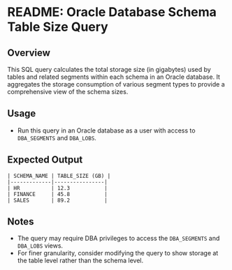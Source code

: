 # README: Oracle Database Schema Table Size Query

## Overview
This SQL query calculates the total storage size (in gigabytes) used by tables and related segments within each schema in an Oracle database. It aggregates the storage consumption of various segment types to provide a comprehensive view of the schema sizes.

## Usage
- Run this query in an Oracle database as a user with access to `DBA_SEGMENTS` and `DBA_LOBS`.

## Expected Output
```plaintext
| SCHEMA_NAME | TABLE_SIZE (GB) |
|-------------|----------------|
| HR          | 12.3           |
| FINANCE     | 45.8           |
| SALES       | 89.2           |
```

## Notes
- The query may require DBA privileges to access the `DBA_SEGMENTS` and `DBA_LOBS` views.
- For finer granularity, consider modifying the query to show storage at the table level rather than the schema level.



